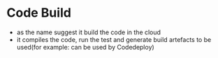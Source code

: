
# Code Build
- as the name suggest it build the code in the cloud
- it compiles the code, run the test and generate build artefacts to be used(for example: can be used by Codedeploy)


